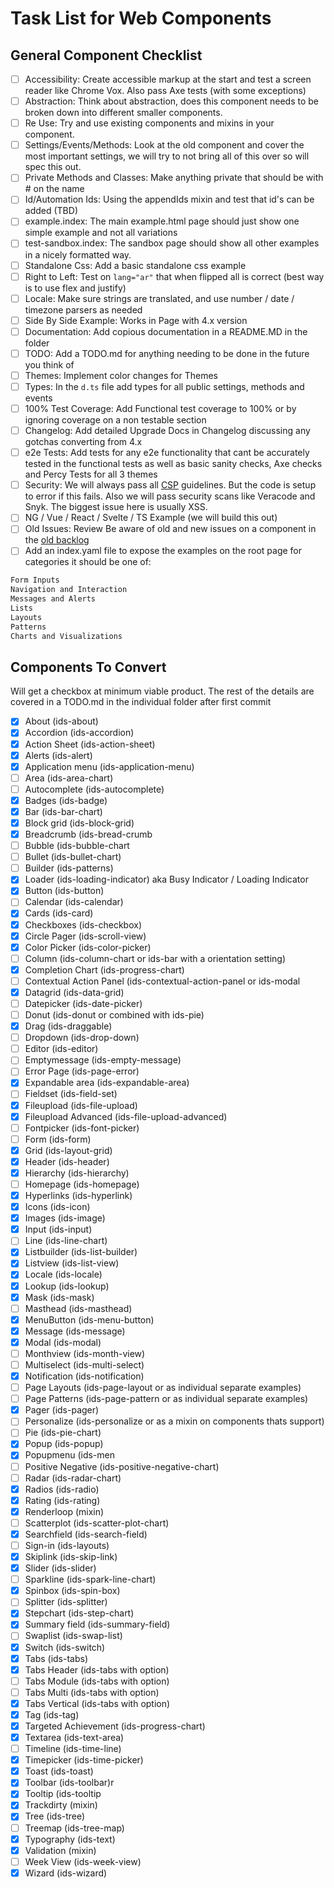 # Task List for Web Components

## General Component Checklist

 - [ ] Accessibility: Create accessible markup at the start and test a screen reader like Chrome Vox. Also pass Axe tests (with some exceptions)
 - [ ] Abstraction: Think about abstraction, does this component needs to be broken down into different smaller components.
 - [ ] Re Use: Try and use existing components and mixins in your component.
 - [ ] Settings/Events/Methods: Look at the old component and cover the most important settings, we will try to not bring all of this over so will spec this out.
 - [ ] Private Methods and Classes: Make anything private that should be with # on the name
 - [ ] Id/Automation Ids: Using the appendIds mixin and test that id's can be added (TBD)
 - [ ] example.index: The main example.html page should just show one simple example and not all variations
 - [ ] test-sandbox.index: The sandbox page should show all other examples in a nicely formatted way.
 - [ ] Standalone Css: Add a basic standalone css example
 - [ ] Right to Left: Test on `lang="ar"` that when flipped all is correct (best way is to use flex and justify)
 - [ ] Locale: Make sure strings are translated, and use number / date / timezone parsers as needed
 - [ ] Side By Side Example: Works in Page with 4.x version
 - [ ] Documentation: Add copious documentation in a README.MD in the folder
 - [ ] TODO: Add a TODO.md for anything needing to be done in the future you think of
 - [ ] Themes: Implement color changes for Themes
 - [ ] Types: In the `d.ts` file add types for all public settings, methods and events
 - [ ] 100% Test Coverage: Add Functional test coverage to 100% or by ignoring coverage on a non testable section
 - [ ] Changelog: Add detailed Upgrade Docs in Changelog discussing any gotchas converting from 4.x
 - [ ] e2e Tests: Add tests for any e2e functionality that cant be accurately tested in the functional tests as well as basic sanity checks, Axe checks and Percy Tests for all 3 themes
 - [ ] Security: We will always pass all [CSP](https://developer.mozilla.org/en-US/docs/Web/HTTP/CSP) guidelines. But the code is setup to error if this fails. Also we will pass security scans like Veracode and Snyk. The biggest issue here is usually XSS.
 - [ ] NG / Vue / React / Svelte / TS Example (we will build this out)
 - [ ] Old Issues: Review Be aware of old and new issues on a component in the [old backlog](https://github.com/infor-design/enterprise/issues)
 - [ ] Add an index.yaml file to expose the examples on the root page for categories it should be one of:

```sh
Form Inputs
Navigation and Interaction
Messages and Alerts
Lists
Layouts
Patterns
Charts and Visualizations
```

## Components To Convert

Will get a checkbox at minimum viable product. The rest of the details are covered in a TODO.md in the individual folder after first commit

 - [x] About (ids-about)
 - [x] Accordion (ids-accordion)
 - [x] Action Sheet (ids-action-sheet)
 - [x] Alerts (ids-alert)
 - [x] Application menu (ids-application-menu)
 - [ ] Area (ids-area-chart)
 - [ ] Autocomplete (ids-autocomplete)
 - [x] Badges (ids-badge)
 - [x] Bar (ids-bar-chart)
 - [x] Block grid (ids-block-grid)
 - [x] Breadcrumb (ids-bread-crumb
 - [ ] Bubble (ids-bubble-chart
 - [ ] Bullet (ids-bullet-chart)
 - [ ] Builder (ids-patterns)
 - [x] Loader (ids-loading-indicator) aka Busy Indicator / Loading Indicator
 - [x] Button (ids-button)
 - [ ] Calendar (ids-calendar)
 - [x] Cards (ids-card)
 - [x] Checkboxes (ids-checkbox)
 - [x] Circle Pager (ids-scroll-view)
 - [x] Color Picker (ids-color-picker)
 - [ ] Column (ids-column-chart or ids-bar with a orientation setting)
 - [x] Completion Chart (ids-progress-chart)
 - [ ] Contextual Action Panel (ids-contextual-action-panel or ids-modal
 - [x] Datagrid (ids-data-grid)
 - [ ] Datepicker (ids-date-picker)
 - [ ] Donut (ids-donut or combined with ids-pie)
 - [x] Drag (ids-draggable)
 - [ ] Dropdown (ids-drop-down)
 - [ ] Editor (ids-editor)
 - [ ] Emptymessage (ids-empty-message)
 - [ ] Error Page (ids-page-error)
 - [x] Expandable area (ids-expandable-area)
 - [ ] Fieldset (ids-field-set)
 - [x] Fileupload (ids-file-upload)
 - [x] Fileupload Advanced (ids-file-upload-advanced)
 - [ ] Fontpicker (ids-font-picker)
 - [ ] Form  (ids-form)
 - [x] Grid (ids-layout-grid)
 - [x] Header (ids-header)
 - [x] Hierarchy (ids-hierarchy)
 - [ ] Homepage (ids-homepage)
 - [x] Hyperlinks (ids-hyperlink)
 - [x] Icons (ids-icon)
 - [x] Images (ids-image)
 - [x] Input (ids-input)
 - [ ] Line (ids-line-chart)
 - [x] Listbuilder (ids-list-builder)
 - [x] Listview (ids-list-view)
 - [x] Locale (ids-locale)
 - [x] Lookup (ids-lookup)
 - [x] Mask (ids-mask)
 - [ ] Masthead (ids-masthead)
 - [x] MenuButton (ids-menu-button)
 - [x] Message (ids-message)
 - [x] Modal (ids-modal)
 - [ ] Monthview (ids-month-view)
 - [ ] Multiselect (ids-multi-select)
 - [x] Notification (ids-notification)
 - [ ] Page Layouts (ids-page-layout or as individual separate examples)
 - [ ] Page Patterns (ids-page-pattern or as individual separate examples)
 - [x] Pager (ids-pager)
 - [ ] Personalize (ids-personalize or as a mixin on components thats support)
 - [ ] Pie (ids-pie-chart)
 - [x] Popup (ids-popup)
 - [x] Popupmenu (ids-men
 - [ ] Positive Negative (ids-positive-negative-chart)
 - [ ] Radar (ids-radar-chart)
 - [x] Radios (ids-radio)
 - [x] Rating (ids-rating)
 - [x] Renderloop (mixin)
 - [ ] Scatterplot (ids-scatter-plot-chart)
 - [x] Searchfield (ids-search-field)
 - [ ] Sign-in (ids-layouts)
 - [x] Skiplink (ids-skip-link)
 - [x] Slider (ids-slider)
 - [ ] Sparkline (ids-spark-line-chart)
 - [x] Spinbox (ids-spin-box)
 - [ ] Splitter (ids-splitter)
 - [x] Stepchart (ids-step-chart)
 - [x] Summary field (ids-summary-field)
 - [ ] Swaplist (ids-swap-list)
 - [x] Switch (ids-switch)
 - [x] Tabs (ids-tabs)
 - [x] Tabs Header (ids-tabs with option)
 - [ ] Tabs Module (ids-tabs with option)
 - [ ] Tabs Multi (ids-tabs with option)
 - [x] Tabs Vertical (ids-tabs with option)
 - [x] Tag (ids-tag)
 - [x] Targeted Achievement (ids-progress-chart)
 - [x] Textarea (ids-text-area)
 - [ ] Timeline (ids-time-line)
 - [x] Timepicker (ids-time-picker)
 - [x] Toast (ids-toast)
 - [x] Toolbar (ids-toolbar)r
 - [x] Tooltip (ids-tooltip
 - [x] Trackdirty (mixin)
 - [x] Tree (ids-tree)
 - [ ] Treemap (ids-tree-map)
 - [x] Typography (ids-text)
 - [x] Validation (mixin)
 - [ ] Week View (ids-week-view)
 - [x] Wizard (ids-wizard)
